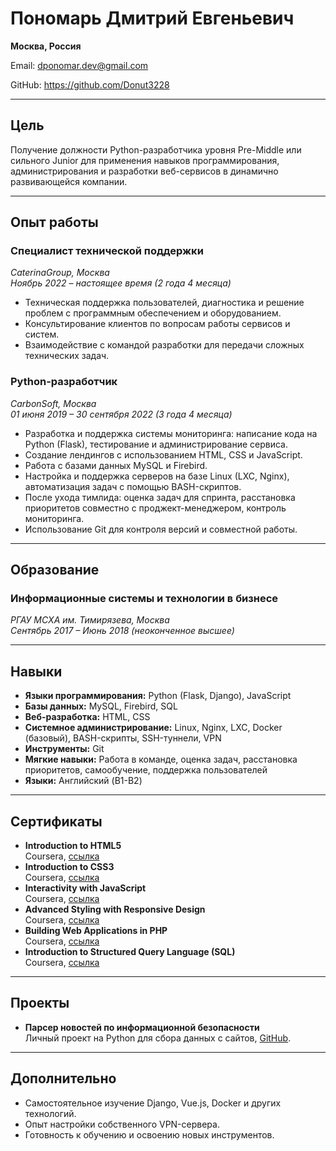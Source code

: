 # Пономарь Дмитрий Евгеньевич  
**Москва, Россия**  

Email: dponomar.dev@gmail.com

GitHub: https://github.com/Donut3228  

---

## Цель  
Получение должности Python-разработчика уровня Pre-Middle или сильного Junior для применения навыков программирования, администрирования и разработки веб-сервисов в динамично развивающейся компании.

---

## Опыт работы  
### Специалист технической поддержки  
*CaterinaGroup, Москва*  
*Ноябрь 2022 – настоящее время (2 года 4 месяца)*  
- Техническая поддержка пользователей, диагностика и решение проблем с программным обеспечением и оборудованием.  
- Консультирование клиентов по вопросам работы сервисов и систем.  
- Взаимодействие с командой разработки для передачи сложных технических задач.  

### Python-разработчик  
*CarbonSoft, Москва*  
*01 июня 2019 – 30 сентября 2022 (3 года 4 месяца)*  
- Разработка и поддержка системы мониторинга: написание кода на Python (Flask), тестирование и администрирование сервиса.  
- Создание лендингов с использованием HTML, CSS и JavaScript.  
- Работа с базами данных MySQL и Firebird.  
- Настройка и поддержка серверов на базе Linux (LXC, Nginx), автоматизация задач с помощью BASH-скриптов.  
- После ухода тимлида: оценка задач для спринта, расстановка приоритетов совместно с проджект-менеджером, контроль мониторинга.  
- Использование Git для контроля версий и совместной работы.  

---

## Образование  
### Информационные системы и технологии в бизнесе  
*РГАУ МСХА им. Тимирязева, Москва*  
*Сентябрь 2017 – Июнь 2018 (неоконченное высшее)*  

---

## Навыки  
- **Языки программирования:** Python (Flask, Django), JavaScript
- **Базы данных:** MySQL, Firebird, SQL  
- **Веб-разработка:** HTML, CSS
- **Системное администрирование:** Linux, Nginx, LXC, Docker (базовый), BASH-скрипты, SSH-туннели, VPN  
- **Инструменты:** Git  
- **Мягкие навыки:** Работа в команде, оценка задач, расстановка приоритетов, самообучение, поддержка пользователей  
- **Языки:** Английский (B1-B2)  

---

## Сертификаты  
- **Introduction to HTML5**  
  Coursera, [ссылка](https://www.coursera.org/account/accomplishments/certificate/5Y6WRQGQZMJG)  
- **Introduction to CSS3**  
  Coursera, [ссылка](https://www.coursera.org/account/accomplishments/certificate/6XSCK8CX557J)  
- **Interactivity with JavaScript**  
  Coursera, [ссылка](https://www.coursera.org/account/accomplishments/certificate/YXTAHS9Q8NZW)  
- **Advanced Styling with Responsive Design**  
  Coursera, [ссылка](https://www.coursera.org/account/accomplishments/certificate/LX57FX22EVJX)  
- **Building Web Applications in PHP**  
  Coursera, [ссылка](https://www.coursera.org/account/accomplishments/certificate/PX9RDK5F72LH)  
- **Introduction to Structured Query Language (SQL)**  
  Coursera, [ссылка](https://www.coursera.org/account/accomplishments/certificate/BW2KJPSU3XMC)  

---

## Проекты  
- **Парсер новостей по информационной безопасности**  
  Личный проект на Python для сбора данных с сайтов, [GitHub](https://github.com/saiwwi/security_parser).  

---

## Дополнительно  
- Самостоятельное изучение Django, Vue.js, Docker и других технологий.  
- Опыт настройки собственного VPN-сервера.  
- Готовность к обучению и освоению новых инструментов.  
